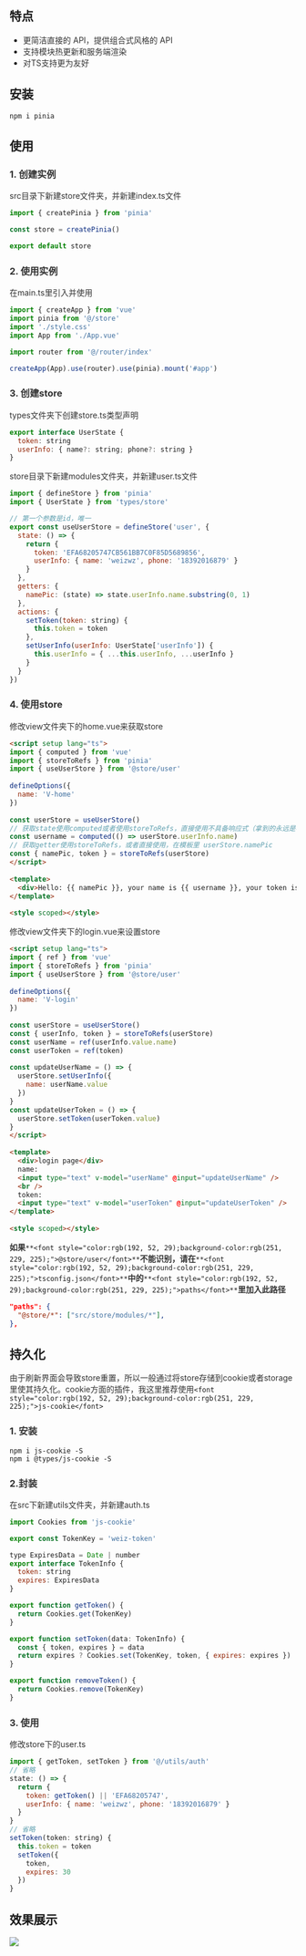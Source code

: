 ## 特点
+ <font style="color:rgb(51, 51, 51);">更简洁直接的 API，提供组合式风格的 API</font>
+ <font style="color:rgb(51, 51, 51);">支持模块热更新和服务端渲染</font>
+ <font style="color:rgb(51, 51, 51);">对TS支持更为友好</font>

## 安装
```shell
npm i pinia
```

## 使用
### <font style="color:rgb(51, 51, 51);">1. 创建实例</font>
<font style="color:rgb(51, 51, 51);">src目录下新建store文件夹，并新建index.ts文件</font>

```javascript
import { createPinia } from 'pinia'

const store = createPinia()

export default store
```

### <font style="color:rgb(51, 51, 51);">2. 使用实例</font>
<font style="color:rgb(51, 51, 51);">在main.ts里引入并使用</font>

```javascript
import { createApp } from 'vue'
import pinia from '@/store'
import './style.css'
import App from './App.vue'

import router from '@/router/index'

createApp(App).use(router).use(pinia).mount('#app')
```

### <font style="color:rgb(51, 51, 51);">3. 创建store</font>
<font style="color:rgb(51, 51, 51);">types文件夹下创建store.ts类型声明</font>

```javascript
export interface UserState {
  token: string
  userInfo: { name?: string; phone?: string }
}
```

<font style="color:rgb(51, 51, 51);">store目录下新建modules文件夹，并新建user.ts文件</font>

```javascript
import { defineStore } from 'pinia'
import { UserState } from 'types/store'

// 第一个参数是id，唯一
export const useUserStore = defineStore('user', {
  state: () => {
    return {
      token: 'EFA68205747CB561BB7C0F85D5689856',
      userInfo: { name: 'weizwz', phone: '18392016879' }
    }
  },
  getters: {
    namePic: (state) => state.userInfo.name.substring(0, 1)
  },
  actions: {
    setToken(token: string) {
      this.token = token
    },
    setUserInfo(userInfo: UserState['userInfo']) {
      this.userInfo = { ...this.userInfo, ...userInfo }
    }
  }
})
```

### <font style="color:rgb(51, 51, 51);">4. 使用store</font>
<font style="color:rgb(51, 51, 51);">修改view文件夹下的home.vue来获取store</font>

```html
<script setup lang="ts">
import { computed } from 'vue'
import { storeToRefs } from 'pinia'
import { useUserStore } from '@store/user'
 
defineOptions({
  name: 'V-home'
})
 
const userStore = useUserStore()
// 获取state使用computed或者使用storeToRefs，直接使用不具备响应式（拿到的永远是初次的值）
const username = computed(() => userStore.userInfo.name)
// 获取getter使用storeToRefs，或者直接使用，在模板里 userStore.namePic
const { namePic, token } = storeToRefs(userStore)
</script>
 
<template>
  <div>Hello: {{ namePic }}, your name is {{ username }}, your token is {{ token }}</div>
</template>
 
<style scoped></style>
```

<font style="color:rgb(51, 51, 51);">修改view文件夹下的login.vue来设置store</font>

```html
<script setup lang="ts">
import { ref } from 'vue'
import { storeToRefs } from 'pinia'
import { useUserStore } from '@store/user'
 
defineOptions({
  name: 'V-login'
})
 
const userStore = useUserStore()
const { userInfo, token } = storeToRefs(userStore)
const userName = ref(userInfo.value.name)
const userToken = ref(token)
 
const updateUserName = () => {
  userStore.setUserInfo({
    name: userName.value
  })
}
const updateUserToken = () => {
  userStore.setToken(userToken.value)
}
</script>
 
<template>
  <div>login page</div>
  name:
  <input type="text" v-model="userName" @input="updateUserName" />
  <br />
  token:
  <input type="text" v-model="userToken" @input="updateUserToken" />
</template>
 
<style scoped></style>
```

**<font style="color:rgb(51, 51, 51);">如果</font>**`**<font style="color:rgb(192, 52, 29);background-color:rgb(251, 229, 225);">@store/user</font>**`**<font style="color:rgb(51, 51, 51);">不能识别，请在</font>**`**<font style="color:rgb(192, 52, 29);background-color:rgb(251, 229, 225);">tsconfig.json</font>**`**<font style="color:rgb(51, 51, 51);">中的</font>**`**<font style="color:rgb(192, 52, 29);background-color:rgb(251, 229, 225);">paths</font>**`**<font style="color:rgb(51, 51, 51);">里加入此路径</font>**

```json
"paths": {
  "@store/*": ["src/store/modules/*"],
},
```

## 持久化
<font style="color:rgb(51, 51, 51);">由于刷新界面会导致store重置，所以一般通过将store存储到cookie或者storage里使其持久化。cookie方面的插件，我这里推荐使用</font>`<font style="color:rgb(192, 52, 29);background-color:rgb(251, 229, 225);">js-cookie</font>`

### <font style="color:rgb(51, 51, 51);">1. 安装</font>
```shell
npm i js-cookie -S
npm i @types/js-cookie -S
```

### <font style="color:rgb(51, 51, 51);">2.封装</font>
<font style="color:rgb(51, 51, 51);">在src下新建utils文件夹，并新建auth.ts</font>

```javascript
import Cookies from 'js-cookie'

export const TokenKey = 'weiz-token'

type ExpiresData = Date | number
export interface TokenInfo {
  token: string
  expires: ExpiresData
}

export function getToken() {
  return Cookies.get(TokenKey)
}

export function setToken(data: TokenInfo) {
  const { token, expires } = data
  return expires ? Cookies.set(TokenKey, token, { expires: expires }) : Cookies.set(TokenKey, token)
}

export function removeToken() {
  return Cookies.remove(TokenKey)
}
```

### <font style="color:rgb(51, 51, 51);">3. 使用</font>
<font style="color:rgb(51, 51, 51);">修改store下的user.ts</font>

```javascript
import { getToken, setToken } from '@/utils/auth'
// 省略
state: () => {
  return {
    token: getToken() || 'EFA68205747',
    userInfo: { name: 'weizwz', phone: '18392016879' }
  }
}
// 省略
setToken(token: string) {
  this.token = token
  setToken({
    token,
    expires: 30
  })
}
```

## 效果展示
![](https://cdn.nlark.com/yuque/0/2024/gif/207857/1730706460981-7e824fb4-9d06-471e-98e3-47e24f9ce492.gif)

